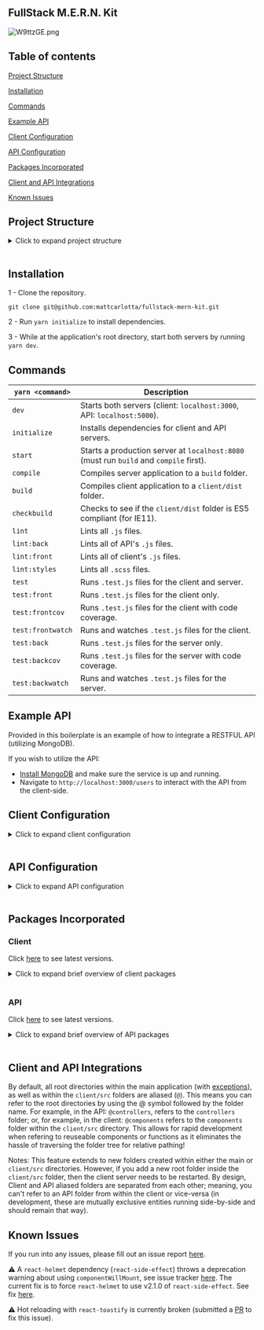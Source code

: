 ## FullStack M.E.R.N. Kit

![W9ttzGE.png](https://i.imgur.com/W9ttzGE.png)

## Table of contents

[Project Structure](#project-structure)

[Installation](#installation)

[Commands](#commands)

[Example API](#example-api)

[Client Configuration](#client-configuration)

[API Configuration](#api-configuration)

[Packages Incorporated](#packages-incorporated)

[Client and API Integrations](#client-and-api-integrations)

[Known Issues](#known-issues)

## Project Structure

<details>
<summary>Click to expand project structure</summary>
<pre><code>
├── client
|   ├── dist
|   |   ├── css
|   |   |   ├── main.[contenthash:8].css
|   |   |   └── main.[contenthash:8].css.map
|   |   ├── js
|   |   |   ├── main.[hash].js
|   |   |   └── main.[hash].js.map
|   |   ├── media
|   |   |   └── [hash].[ext]
|   |   ├── favicon.ico
|   |   └── index.html
|   |
|   ├── config
|   |   ├── devServer.js
|   |   ├── envs.js
|   |   ├── optimization.js
|   |   ├── output.js
|   |   ├── paths.js
|   |   ├── plugins.js
|   |   └── rules.js
|   |
|   ├── public
|   |   ├── favicon.ico
|   |   └── index.html
|   |
|   ├── src
|   |   ├── actions
|   |   ├── components
|   |   ├── containers
|   |   ├── images
|   |   ├── pages
|   |   ├── reducers
|   |   ├── root
|   |   ├── routes
|   |   ├── sagas
|   |   ├── styles
|   |   ├── types
|   |   ├── utils
|   |   └── index.js
|   |
|   └── webpack.config.js
|
├── controllers
├── database
├── env
├── middlewares
├── models
├── routes
├── server
├── utils
└── app.js
</code></pre>
</details>
<br />

## Installation

1 - Clone the repository.

```
git clone git@github.com:mattcarlotta/fullstack-mern-kit.git
```

2 - Run `yarn initialize` to install dependencies.

3 - While at the application's root directory, start both servers by running `yarn dev`.

## Commands

| `yarn <command>`  | Description                                                                            |
| ----------------- | -------------------------------------------------------------------------------------- |
| `dev`             | Starts both servers (client: `localhost:3000`, API: `localhost:5000`).                 |
| `initialize`      | Installs dependencies for client and API servers.                                      |
| `start`           | Starts a production server at `localhost:8080` (must run `build` and `compile` first). |
| `compile`         | Compiles server application to a `build` folder.                                       |
| `build`           | Compiles client application to a `client/dist` folder.                                 |
| `checkbuild`      | Checks to see if the `client/dist` folder is ES5 compliant (for IE11).                 |
| `lint`            | Lints all `.js` files.                                                                 |
| `lint:back`       | Lints all of API's `.js` files.                                                        |
| `lint:front`      | Lints all of client's `.js` files.                                                     |
| `lint:styles`     | Lints all `.scss` files.                                                               |
| `test`            | Runs `.test.js` files for the client and server.                                       |
| `test:front`      | Runs `.test.js` files for the client only.                                             |
| `test:frontcov`   | Runs `.test.js` files for the client with code coverage.                               |
| `test:frontwatch` | Runs and watches `.test.js` files for the client.                                      |
| `test:back`       | Runs `.test.js` files for the server only.                                             |
| `test:backcov`    | Runs `.test.js` files for the server with code coverage.                               |
| `test:backwatch`  | Runs and watches `.test.js` files for the server.                                      |

## Example API

Provided in this boilerplate is an example of how to integrate a RESTFUL API (utilizing MongoDB).

If you wish to utilize the API:

- <a href="https://docs.mongodb.com/manual/installation/#mongodb-community-edition">Install MongoDB</a> and make sure the service is up and running.
- Navigate to `http://localhost:3000/users` to interact with the API from the client-side.

## Client Configuration

<details>
<summary>Click to expand client configuration</summary>
<pre><code>
- client/src/config/devServer.js: webpack devServer options.
- client/src/config/envs.js: webpack environment variables.
- client/src/config/optimization.js: webpack optimization options.
- client/src/config/output.js: webpack output options.
- client/src/config/paths.js: webpack config folder paths.
- client/src/config/plugins.js: webpack plugins options.
- client/src/config/rules.js: webpack rules functions.
- client/webpack.config.js: a single webpack environment based config.
- client/src/client/tests/setup/setupTest.js: enzyme test setup for your React components.
- client/src/styles/assets: media assets imports.
- client/src/styles/extensions: partial shared extensions.
- client/src/styles/globals: global asset imports (see notes in <a href="https://github.com/mattcarlotta/fullstack-mern-kit/blob/master/client/src/styles/globals/globals.scss#L1-L32">global.scss</a> for important information).
- client/src/styles/variables: partial shared variables.
- client/src/styles/styles.scss: indexed partial files for easier sharing (see notes in <a href="https://github.com/mattcarlotta/fullstack-mern-kit/blob/master/client/src/styles/styles.scss#L1-L48">styles.scss</a> for important information).
- client/src/utils/__mocks__/mockAxios.js: a mocked axios instance for testing.
- client/src/utils/setup/setupTest.js: enzyme test setup for your React components.
- client/src/utils/axiosConfig.js: custom axios configuration.
- client/src/utils/index.js: custom test functions.
- client/.browserslistrc: browsers list config (for babel transpiling).
- client/.eslintignore: eslint config for ignoring scss files.
- client/.eslintrc: eslint config for linting js files.
- client/.prettierc: prettier config.
- client/.stylelintrc.json: stylelint config for linting scss files.
- client/babel.config.js: babel config for react js files.
- client/jest.json: jest config.
</code></pre>
</details>
<br />

## API Configuration

<details>
<summary>Click to expand API configuration</summary>
<pre><code>
- controllers: express route controllers.
- database: mongoose connection to local mongodb.
- env: environment variables.
- middlewares: express middlewares.
- models: mongoose models for a local mongodb.
- routes: express routes.
- seeds: mongo seed file.
- server: express configuration.
- utils: configurations for running a test environment and misc. helper functions.
- app.js: API initialization configuration (using babel-node for ES6 import/export syntax)
</code></pre>
</details>
<br />

## Packages Incorporated

### Client

Click <a href="https://github.com/mattcarlotta/fullstack-mern-kit/blob/master/client/package.json#L106-L195">here</a> to see latest versions.

<details>
<summary>Click to expand brief overview of client packages</summary>
<pre><code>
- <a href="https://github.com/axios/axios">Axios</a>
- <a href="https://github.com/babel/babel">Babel</a>
- <a href="https://github.com/webpack-contrib/css-loader">CSS Loader</a>
- <a href="https://github.com/supasate/connected-react-router">Connected React Router</a>
- <a href="https://github.com/eslint/eslint/">Eslint</a>
- <a href="http://airbnb.io/enzyme/">Enzyme</a>
- <a href="https://github.com/smooth-code/error-overlay-webpack-plugin">Error Overlay Webpack Plugin</a>
- <a href="https://github.com/geowarin/friendly-errors-webpack-plugin">Friendly Errors Webpack Plugin</a>
- <a href="https://github.com/ReactTraining/history">History</a>
- <a href="https://github.com/typicode/husky">Husky</a>
- <a href="https://github.com/facebook/jest">Jest</a>
- <a href="https://github.com/lodash/lodash">Lodash</a>
- <a href="https://github.com/webpack-contrib/mini-css-extract-plugin">Mini CSS Extract Plugin</a>
- <a href="https://github.com/expressjs/morgan">Morgan</a>
- <a href="https://github.com/prettier/prettier">Prettier</a>
- <a href="https://github.com/facebook/prop-types">PropTypes</a>
- <a href="https://github.com/facebook/react">React</a>
- <a href="https://github.com/ReactTraining/react-router/tree/master/packages/react-router-dom">React Router Dom</a>
- <a href="https://github.com/reduxjs/redux">Redux</a>
- <a href="https://github.com/zalmoxisus/redux-devtools-extension">Redux DevTools Extension</a>
- <a href="https://redux-saga.js.org/">Redux Saga</a>
- <a href="https://github.com/webpack-contrib/sass-loader">Sass Loader</a>
- <a href="https://stylelint.io/">Stylelint</a>
- <a href="https://github.com/kristerkari/stylelint-scss">Stylelint-SCSS</a>
- <a href="https://github.com/stylelint/stylelint-config-recommended">Stylelint-Config-Recommended</a>
- <a href="https://github.com/styled-components/styled-components">Stylized Components</a>
- <a href="https://github.com/webpack-contrib/style-loader">Style Loader</a>
- <a href="https://github.com/webpack/webpack">Webpack</a>
- <a href="https://www.npmjs.com/package/webpackbar">Webpackbar</a>
- <a href="https://github.com/webpack/webpack-dev-server">Webpack Dev Server (Hot Loaded)</a>
</code></pre>
</details>
<br />

### API

Click <a href="https://github.com/mattcarlotta/fullstack-mern-kit/blob/master/package.json#L47-L81">here</a> to see latest versions.

<details>
<summary>Click to expand brief overview of API packages</summary>
<pre><code>
- <a href="https://github.com/petkaantonov/bluebird">Bluebird</a>
- <a href="https://github.com/expressjs/body-parser">Body Parser</a>
- <a href="https://github.com/expressjs/compression">Compression</a>
- <a href="https://github.com/kimmobrunfeldt/concurrently">Concurrently</a>
- <a href="https://github.com/jarradseers/consign">Consign</a>
- <a href="https://github.com/expressjs/cors">CORS</a>
- <a href="http://expressjs.com/">Express</a>
- <a href="hhttps://momentjs.com/timezone/">Moment Timezone</a>
- <a href="https://mongoosejs.com/">Mongoose</a>
- <a href="https://github.com/expressjs/morgan">Morgan</a>
- <a href="http://www.passportjs.org/">Passport</a>
- <a href="https://github.com/jaredhanson/passport-local">Passport Local</a>
- <a href="https://github.com/prettier/prettier">Prettier</a>
</code></pre>
</details>
<br />

## Client and API Integrations

By default, all root directories within the main application (with <a href="https://github.com/mattcarlotta/fullstack-mern-kit/blob/master/babel.config.js#L4">exceptions</a>), as well as within the `client/src` folders are aliased (`@`). This means you can refer to the root directories by using the @ symbol followed by the folder name. For example, in the API: `@controllers`, refers to the `controllers` folder; or, for example, in the client: `@components` refers to the `components` folder within the `client/src` directory. This allows for rapid development when refering to reuseable components or functions as it eliminates the hassle of traversing the folder tree for relative pathing!

Notes: This feature extends to new folders created within either the main or `client/src` directories. However, if you add a new root folder inside the `client/src` folder, then the client server needs to be restarted. By design, Client and API aliased folders are separated from each other; meaning, you can't refer to an API folder from within the client or vice-versa (in development, these are mutually exclusive entities running side-by-side and should remain that way).

## Known Issues

If you run into any issues, please fill out an issue report <a href="https://github.com/mattcarlotta/fullstack-mern-kit/issues">here</a>.

⚠️ A `react-helmet` dependency (`react-side-effect`) throws a deprecation warning about using `componentWillMount`, see issue tracker <a href="https://github.com/nfl/react-helmet/issues/426">here</a>. The current fix is to force `react-helmet` to use v2.1.0 of `react-side-effect`. See fix <a href="https://github.com/mattcarlotta/fullstack-mern-kit/blob/master/client/package.json#L125">here</a>.

⚠️ Hot reloading with `react-toastify` is currently broken (submitted a <a href="https://github.com/fkhadra/react-toastify/issues/357#issuecomment-568145180">PR</a> to fix this issue).
